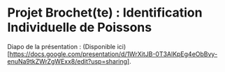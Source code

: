 # Projet Brochet(te) : Identification Individuelle de Poissons

Diapo de la présentation : (Disponible ici)[https://docs.google.com/presentation/d/1WrXitJB-0T3AlKpEg4eObBvy-enuNa9tkZWrZgWExx8/edit?usp=sharing]. 

